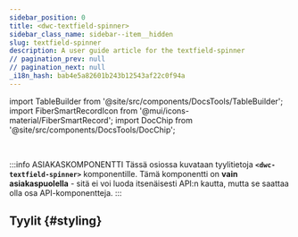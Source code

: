 ```yaml
---
sidebar_position: 0
title: <dwc-textfield-spinner>
sidebar_class_name: sidebar--item__hidden
slug: textfield-spinner
description: A user guide article for the textfield-spinner
// pagination_prev: null
// pagination_next: null
_i18n_hash: bab4e5a82601b243b12543af22c0f94a
---
```

import TableBuilder from '@site/src/components/DocsTools/TableBuilder';
import FiberSmartRecordIcon from '@mui/icons-material/FiberSmartRecord';
import DocChip from '@site/src/components/DocsTools/DocChip';

<DocChip chip='shadow' />

<br />

:::info ASIAKASKOMPONENTTI
Tässä osiossa kuvataan tyylitietoja **`<dwc-textfield-spinner>`** komponentille. Tämä komponentti on **vain asiakaspuolella** - sitä ei voi luoda itsenäisesti API:n kautta, mutta se saattaa olla osa API-komponentteja.
:::

## Tyylit {#styling}

<TableBuilder name="dwc-textfield-spinner" clientComponent />
